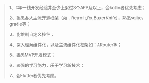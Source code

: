 > 1、3年一线开发经验并至少上架过3个APP及以上，会kotlin者优先考虑；
>
> 2、熟悉各大主流开源框架（如：Retrofit,Rx,ButterKnife），熟悉sqlite，gradle等；
>
> 3、能绘制自定义控件；
>
> 4、深入理解组件化，以及主流组件化框架如：ARouter等；
>
> 5、熟悉MVP开发模式；
>
> 6、较强的学习能力，乐于学习新技术；
>
> 7、会Flutter者优先考虑。



